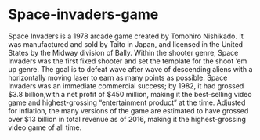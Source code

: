 # Space-invaders-game
Space Invaders is a 1978 arcade game created by Tomohiro Nishikado. It was manufactured and sold by Taito in Japan, and licensed in the United States by the Midway division of Bally. Within the shooter genre, Space Invaders was the first fixed shooter and set the template for the shoot ’em up genre. The goal is to defeat wave after wave of descending aliens with a horizontally moving laser to earn as many points as possible.
Space Invaders was an immediate commercial success; by 1982, it had grossed $3.8 billion,with a net profit of $450 million, making it the best-selling video game and highest-grossing “entertainment product” at the time. Adjusted for inflation, the many versions of the game are estimated to have grossed over $13 billion in total revenue as of 2016, making it the highest-grossing video game of all time.
